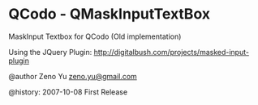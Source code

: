 QCodo - QMaskInputTextBox
==========================

MaskInput Textbox for QCodo (Old implementation)

Using the JQuery Plugin:
	http://digitalbush.com/projects/masked-input-plugin

@author Zeno Yu <zeno.yu@gmail.com>

@history:
2007-10-08 First Release
